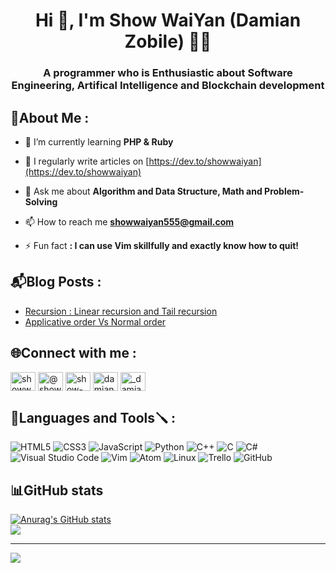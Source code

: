 <h1 align="center">Hi 👋, I'm Show WaiYan (Damian Zobile) 🧔🏻</h1>
<h3 align="center">A programmer who is Enthusiastic about Software Engineering, Artifical Intelligence and Blockchain development</h3>

## 💫About Me :
- 🌱 I’m currently learning **PHP & Ruby**

- 📝 I regularly write articles on [https://dev.to/showwaiyan](https://dev.to/showwaiyan)

- 💬 Ask me about **Algorithm and Data Structure, Math and Problem-Solving**

- 📫 How to reach me **showwaiyan555@gmail.com**

- ⚡ Fun fact **: I can use Vim skillfully and exactly know how to quit!**

## 📬Blog Posts :
<!-- BLOG-POST-LIST:START -->
- [Recursion : Linear recursion and Tail recursion](https://dev.to/showwaiyan/recursion-linear-recursion-and-tail-recursion-5hn5)
- [Applicative order Vs Normal order](https://dev.to/showwaiyan/applicative-order-vs-normal-order-1dj)
<!-- BLOG-POST-LIST:END -->


 ## 🌐Connect with me :
<p align="left">
<a href="https://dev.to/showwaiyan" target="blank"><img align="center" src="https://cdn.jsdelivr.net/npm/simple-icons@3.0.1/icons/dev-dot-to.svg" alt="showwaiyan" height="30" width="40" /></a>
<a href="https://twitter.com/@showwaiy" target="blank"><img align="center" src="https://raw.githubusercontent.com/rahuldkjain/github-profile-readme-generator/master/src/images/icons/Social/twitter.svg" alt="@showwaiy" height="30" width="40" /></a>
<a href="https://linkedin.com/in/showwaiyan" target="blank"><img align="center" src="https://raw.githubusercontent.com/rahuldkjain/github-profile-readme-generator/master/src/images/icons/Social/linked-in-alt.svg" alt="show-waiyan-27b8811b2" height="30" width="40" /></a>
<a href="https://www.facebook.com/showwai.yan.90/" target="blank"><img align="center" src="https://raw.githubusercontent.com/rahuldkjain/github-profile-readme-generator/master/src/images/icons/Social/facebook.svg" alt="damian.zort" height="30" width="40" /></a>
<a href="https://www.instagram.com/damian_zobile/" target="blank"><img align="center" src="https://raw.githubusercontent.com/rahuldkjain/github-profile-readme-generator/master/src/images/icons/Social/instagram.svg" alt="_damian_zort" height="30" width="40" /></a>
</p>


## 🔧Languages and Tools🪛 :
![HTML5](https://img.shields.io/badge/HTML5-E34F26?style=for-the-badge&logo=html5&logoColor=white) ![CSS3](https://img.shields.io/badge/CSS3-1572B6?style=for-the-badge&logo=css3&logoColor=white) ![JavaScript](	https://img.shields.io/badge/JavaScript-323330?style=for-the-badge&logo=javascript&logoColor=F7DF1E) ![Python](https://img.shields.io/badge/python-3670A0?style=for-the-badge&logo=python&logoColor=ffdd54) ![C++](https://img.shields.io/badge/c++-%2300599C.svg?style=for-the-badge&logo=c%2B%2B&logoColor=white) ![C](https://img.shields.io/badge/c-%2300599C.svg?style=for-the-badge&logo=c&logoColor=white) ![C#](https://img.shields.io/badge/c%23-%23239120.svg?style=for-the-badge&logo=c-sharp&logoColor=white) ![Visual Studio Code](https://img.shields.io/badge/Visual%20Studio%20Code-0078d7.svg?style=for-the-badge&logo=visual-studio-code&logoColor=white) ![Vim](https://img.shields.io/badge/VIM-%2311AB00.svg?style=for-the-badge&logo=vim&logoColor=white) ![Atom](https://img.shields.io/badge/Atom-%2366595C.svg?style=for-the-badge&logo=atom&logoColor=white) ![Linux](https://img.shields.io/badge/Linux-FCC624?style=for-the-badge&logo=linux&logoColor=black) ![Trello](https://img.shields.io/badge/Trello-%23026AA7.svg?style=for-the-badge&logo=Trello&logoColor=white) ![GitHub](https://img.shields.io/badge/github-%23121011.svg?style=for-the-badge&logo=github&logoColor=white)

## 📊GitHub stats
[![Anurag's GitHub stats](https://github-readme-stats.vercel.app/api?username=Showwaiyan&show_icons=true&theme=onedark)](https://github.com/anuraghazra/github-readme-stats)</br>
![](https://github-readme-stats.vercel.app/api/top-langs/?username=Showwaiyan&theme=dark&hide_border=false&include_all_commits=false&count_private=false&layout=compact)

---
[![](https://visitcount.itsvg.in/api?id=Showwaiyan&icon=0&color=0)](https://visitcount.itsvg.in)
